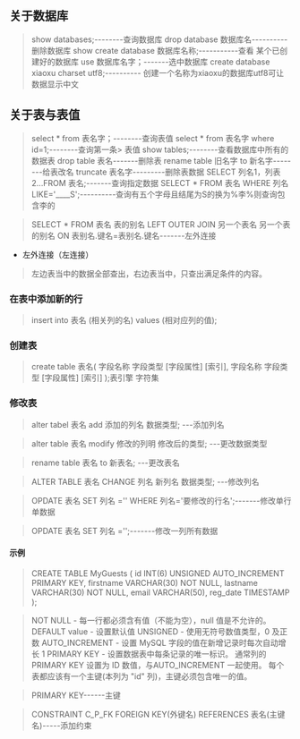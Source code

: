 

 ## 关于数据库 

> show databases;--------查询数据库 
> drop database 数据库名----------删除数据库 
> show create database 数据库名称;-----------查看 某个已创建好的数据库 
> use 数据库名字；-------选中数据库 
> create database xiaoxu charset utf8;---------- 创建一个名称为xiaoxu的数据库utf8可让数据显示中文 


 ## 关于表与表值 

> select * from 表名字；--------查询表值 
> select * from 表名字 where id=1;--------查询第一条> 表值 
> show tables;--------查看数据库中所有的数据表 
> drop table 表名-------删除表 
> rename table 旧名字 to 新名字--------给表改名 
> truncate 表名字---------删除表数据 
> SELECT 列名1，列表2...FROM 表名;-------查询指定数据 
> SELECT * FROM 表名 WHERE 列名 LIKE='____S';----------查询有五个字母且结尾为S的换为%李%则查询包 含李的 
  
> SELECT * FROM 表名 表的别名 LEFT OUTER JOIN 另一个表名 另一个表的别名 ON 表别名.键名=表别名.键名-------左外连接 
* 左外连接（左连接）
> 左边表当中的数据全部查出，右边表当中，只查出满足条件的内容。
### 在表中添加新的行 

> insert into 表名 
> (相关列的名) 
> values 
> (相对应列的值); 

### 创建表  

> create table 表名( 
> 字段名称 字段类型 [字段属性] [索引], 
> 字段名称 字段类型 [字段属性] [索引] 
> );表引擎 字符集 

### 修改表 

> alter tabel 表名 add 添加的列名 数据类型; ---添加列名 

> alter table 表名 modify 修改的列明 修改后的类型; ---更改数据类型 
 
> rename table 表名 to 新表名; ---更改表名 

> ALTER TABLE 表名 CHANGE 列名 新列名 数据类型; ---修改列名 

> OPDATE 表名 SET 列名 ='' WHERE 列名='要修改的行名';-------修改单行单数据 

> OPDATE 表名 SET 列名 ='';-------修改一列所有数据
#### 示例 

> CREATE TABLE MyGuests ( 
>     id INT(6) UNSIGNED AUTO_INCREMENT PRIMARY KEY, 
>     firstname VARCHAR(30) NOT NULL, 
>     lastname VARCHAR(30) NOT NULL, 
>     email VARCHAR(50), 
>     reg_date TIMESTAMP 
> ); 

> NOT NULL - 每一行都必须含有值（不能为空），null 值是不允许的。 
> DEFAULT value - 设置默认值 
> UNSIGNED - 使用无符号数值类型，0 及正数 
> AUTO_INCREMENT - 设置 MySQL 字段的值在新增记录时每次自动增长 1 
> PRIMARY KEY - 设置数据表中每条记录的唯一标识。 通常列的 PRIMARY KEY 设置为 ID 数值，与AUTO_INCREMENT 一起使用。 
> 每个表都应该有一个主键(本列为 "id" 列)，主键必须包含唯一的值。 
 
> PRIMARY KEY------主键
 
> CONSTRAINT C_P_FK FOREIGN KEY(外键名) REFERENCES 表名(主键名)-----添加约束